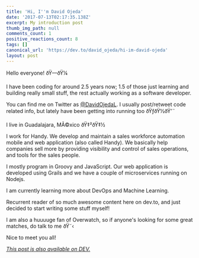 ```yaml
---
title: 'Hi, I''m David Ojeda'
date: '2017-07-13T02:17:35.138Z'
excerpt: My introduction post
thumb_img_path: null
comments_count: 1
positive_reactions_count: 8
tags: []
canonical_url: 'https://dev.to/david_ojeda/hi-im-david-ojeda'
layout: post
---
```



Hello everyone! ðŸ––ðŸ¼


I have been coding for around 2.5 years now; 1.5 of those just learning and building really small stuff, the rest actually working as a software developer. 

You can find me on Twitter as [@DavidOjedaL](https://twitter.com/DavidOjedaL). I usually post/retweet code related info, but lately have been getting into running too ðŸƒðŸ½ðŸ’¨ 

I live in Guadalajara, MÃ©xico ðŸ‡²ðŸ‡½

I work for Handy. We develop and maintain a sales workforce automation mobile and web application (also called Handy). We basically help companies sell more by providing visibility and control of sales operations, and tools for the sales people.  

I mostly program in Groovy and JavaScript. Our web application is developed using Grails and we have a couple of microservices running on Nodejs. 

I am currently learning more about DevOps and Machine Learning.

Recurrent reader of so much awesome content here on dev.to, and just decided to start writing some stuff myself!

I am also a huuuuge fan of Overwatch, so if anyone's looking for some great matches, do talk to me ðŸ˜‹



Nice to meet you all!

*[This post is also available on DEV.](https://dev.to/david_ojeda/hi-im-david-ojeda)*


<script>
const parent = document.getElementsByTagName('head')[0];
const script = document.createElement('script');
script.type = 'text/javascript';
script.src = 'https://cdnjs.cloudflare.com/ajax/libs/iframe-resizer/4.1.1/iframeResizer.min.js';
script.charset = 'utf-8';
script.onload = function() {
    window.iFrameResize({}, '.liquidTag');
};
parent.appendChild(script);
</script>    
